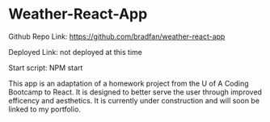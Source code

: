 # Weather-React-App

Github Repo Link: https://github.com/bradfan/weather-react-app

Deployed Link: not deployed at this time

Start script: NPM start

This app is an adaptation of a homework project from the U of A Coding Bootcamp to React. It is designed to better serve the user through improved efficency and aesthetics. It is currently under construction and will soon be linked to my portfolio.